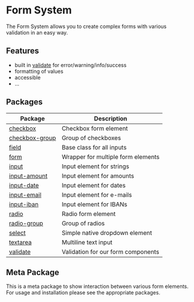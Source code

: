# Form System

[//]: # 'AUTO INSERT HEADER PREPUBLISH'

The Form System allows you to create complex forms with various validation in an easy way.

## Features

- built in [validate](../validate) for error/warning/info/success
- formatting of values
- accessible
- ...

## Packages

| Package                             | Description                        |
| ----------------------------------- | ---------------------------------- |
| [checkbox](../checkbox)             | Checkbox form element              |
| [checkbox-group](../checkbox-group) | Group of checkboxes                |
| [field](../field)                   | Base class for all inputs          |
| [form](../form)                     | Wrapper for multiple form elements |
| [input](../input)                   | Input element for strings          |
| [input-amount](../input-amount)     | Input element for amounts          |
| [input-date](../input-date)         | Input element for dates            |
| [input-email](../input-email)       | Input element for e-mails          |
| [input-iban](../input-iban)         | Input element for IBANs            |
| [radio](../radio)                   | Radio form element                 |
| [radio-group](../radio-group)       | Group of radios                    |
| [select](../select)                 | Simple native dropdown element     |
| [textarea](../textarea)             | Multiline text input               |
| [validate](../validate)             | Validation for our form components |

## Meta Package

This is a meta package to show interaction between various form elements.
For usage and installation please see the appropriate packages.
